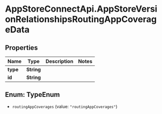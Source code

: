 # AppStoreConnectApi.AppStoreVersionRelationshipsRoutingAppCoverageData

## Properties

Name | Type | Description | Notes
------------ | ------------- | ------------- | -------------
**type** | **String** |  | 
**id** | **String** |  | 



## Enum: TypeEnum


* `routingAppCoverages` (value: `"routingAppCoverages"`)




